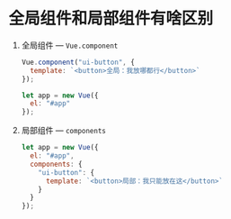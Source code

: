 # 全局组件和局部组件有啥区别

1. 全局组件 — `Vue.component`

   ```js
   Vue.component("ui-button", {
     template: `<button>全局：我放哪都行</button>`
   });

   let app = new Vue({
     el: "#app"
   });
   ```

2. 局部组件 — `components`

   ```js
   let app = new Vue({
     el: "#app",
     components: {
       "ui-button": {
         template: `<button>局部：我只能放在这</button>`
       }
     }
   });
   ```
